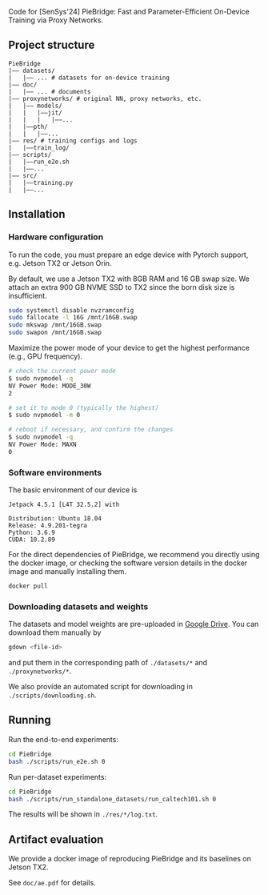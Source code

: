 Code for [SenSys'24] PieBridge: Fast and Parameter-Efficient On-Device Training via Proxy Networks.

## Project structure

```
PieBridge
|–– datasets/
|   |–– ... # datasets for on-device training
|–– doc/
|   |–– ... # documents
|–– proxynetworks/ # original NN, proxy networks, etc. 
|   |–– models/
|   |   |––jit/
|   |   |   |––...
|   |––pth/
|   |   |––...
|–– res/ # training configs and logs
|   |––train_log/ 
|–– scripts/
|   |––run_e2e.sh
|   |––...
|–– src/
|   |––training.py
|   |––...
```

## Installation

### Hardware configuration

To run the code, you must prepare an edge device with Pytorch support, e.g. Jetson TX2 or Jetson Orin.

By default, we use a Jetson TX2 with 8GB RAM and 16 GB swap size. We attach an extra 900 GB NVME SSD to TX2 since the born disk size is insufficient. 

```bash
sudo systemctl disable nvzramconfig
sudo fallocate -l 16G /mnt/16GB.swap
sudo mkswap /mnt/16GB.swap
sudo swapon /mnt/16GB.swap
```

Maximize the power mode of your device to get the highest performance (e.g., GPU frequency).

```bash
# check the current power mode
$ sudo nvpmodel -q
NV Power Mode: MODE_30W
2

# set it to mode 0 (typically the highest)
$ sudo nvpmodel -m 0

# reboot if necessary, and confirm the changes
$ sudo nvpmodel -q
NV Power Mode: MAXN
0
```

### Software environments

The basic environment of our device is 

```
Jetpack 4.5.1 [L4T 32.5.2] with

Distribution: Ubuntu 18.04
Release: 4.9.201-tegra
Python: 3.6.9
CUDA: 10.2.89
```

For the direct dependencies of PieBridge, we recommend you directly using the docker image, or checking the software version details in the docker image and manually installing them.

```bash
docker pull
```

### Downloading datasets and weights

The datasets and model weights are pre-uploaded in [Google Drive](https://drive.google.com/drive/folders/1aoZ9SorbMS_hEw9stMvm-nMfC6y0dKNG?usp=sharing).
You can download them manually by

```bash
gdown <file-id>
```

and put them in the corresponding path of `./datasets/*` and `./proxynetworks/*`.

We also provide an automated script for downloading in `./scripts/downloading.sh`.

## Running

Run the end-to-end experiments:

```bash
cd PieBridge
bash ./scripts/run_e2e.sh 0
```

Run per-dataset experiments:


```bash
cd PieBridge
bash ./scripts/run_standalone_datasets/run_caltech101.sh 0
```

The results will be shown in `./res/*/log.txt`.

## Artifact evaluation

We provide a docker image of reproducing PieBridge and its baselines on Jetson TX2.

See `doc/ae.pdf` for details.